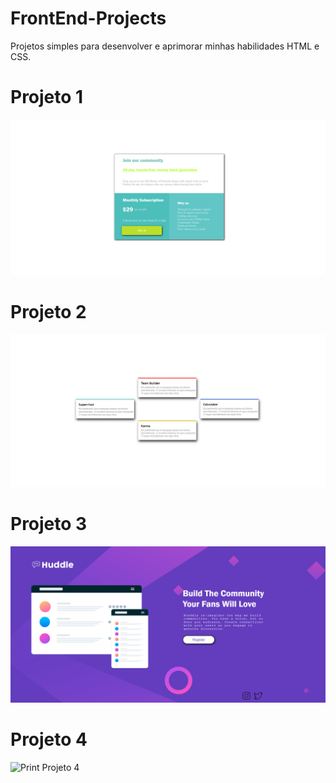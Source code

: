 # FrontEnd-Projects
Projetos simples para desenvolver e aprimorar minhas habilidades HTML e CSS.

# Projeto 1
![Print Projeto 1](./GridPrecos/printProjeto.png) 

# Projeto 2
![Print Projeto 2](./QuatroCards/printProjeto.png) 

# Projeto 3
![Print Projeto 3](./LandingPage/img/printProjeto.png)

# Projeto 4
![Print Projeto 4](./CadastroEmail/img/printProjeto.png)
